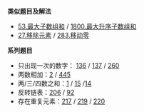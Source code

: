 **类似题目及解法**

- [53.最大子数组和](https://leetcode.cn/problems/maximum-subarray/)
  / [1800.最大升序子数组和](https://leetcode.cn/problems/maximum-ascending-subarray-sum/)
- [27.移除元素](https://leetcode.cn/problems/remove-element/) / [283.移动零](https://leetcode.cn/problems/move-zeroes/)

**系列题目**

- 只出现一次的数字： [136](https://leetcode.cn/problems/single-number/)
  / [137](https://leetcode.cn/problems/single-number-ii/) / [260](https://leetcode.cn/problems/single-number-iii/)
- 两数相加：[2](https://leetcode.cn/problems/add-two-numbers/) / [445](https://leetcode.cn/problems/add-two-numbers-ii/)
- 两/三/四数之和：[1](https://leetcode.cn/problems/two-sum/) / [15](https://leetcode.cn/problems/3sum/)
  /[14](https://leetcode.cn/problems/4sum/)
- 反转链表：[206](https://leetcode.cn/problems/reverse-linked-list/)
  / [92](https://leetcode.cn/problems/reverse-linked-list-ii/)
- 存在重复元素：[217](https://leetcode.cn/problems/contains-duplicate/)
  / [219](https://leetcode.cn/problems/contains-duplicate-ii/)
  / [220](https://leetcode.cn/problems/contains-duplicate-iii/)